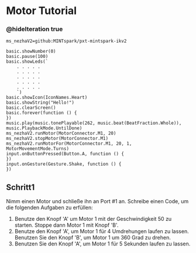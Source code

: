 # Motor Tutorial
### @hideIteration true
```package
ms_nezhaV2=github:MINTspark/pxt-mintspark-ikv2
```
```blocks
basic.showNumber(0)
basic.pause(100)
basic.showLeds(`
    . . . . .
    . . . . .
    . . . . .
    . . . . .
    . . . . .
    `)
basic.showIcon(IconNames.Heart)
basic.showString("Hello!")
basic.clearScreen()
basic.forever(function () { 
})
music.play(music.tonePlayable(262, music.beat(BeatFraction.Whole)), music.PlaybackMode.UntilDone)
ms_nezhaV2.runMotor(MotorConnector.M1, 20)
ms_nezhaV2.stopMotor(MotorConnector.M1)
ms_nezhaV2.runMotorFor(MotorConnector.M1, 20, 1, MotorMovementMode.Turns)
input.onButtonPressed(Button.A, function () {  
})
input.onGesture(Gesture.Shake, function () {
})
```
## Schritt1
Nimm einen Motor und schließe ihn an Port #1 an. Schreibe einen Code, um die folgenden Aufgaben zu erfüllen:

1. Benutze den Knopf 'A' um Motor 1 mit der Geschwindigkeit 50 zu starten. Stoppe dann Motor 1 mit Knopf 'B'.
2. Benutze den Knopf 'A', um Motor 1 für 4 Umdrehungen laufen zu lassen. Benutzen Sie den Knopf 'B', um Motor 1 um 360 Grad zu drehen.
3. Benutzen Sie den Knopf 'A', um Motor 1 für 5 Sekunden laufen zu lassen.